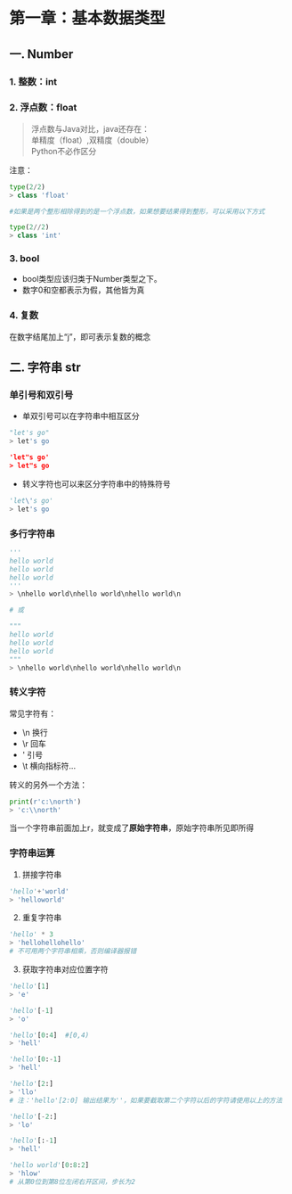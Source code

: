 # 第一章：基本数据类型


## 一. Number

### 1. 整数：int
### 2. 浮点数：float
> 浮点数与Java对比，java还存在：<br>
> 单精度（float）,双精度（double）<br>
> Python不必作区分<br>

注意：
```python
type(2/2)
> class 'float'

#如果是两个整形相除得到的是一个浮点数，如果想要结果得到整形，可以采用以下方式

type(2//2)
> class 'int'
```


### 3. bool
* bool类型应该归类于Number类型之下。
* 数字0和空都表示为假，其他皆为真

### 4. 复数
在数字结尾加上“j”，即可表示复数的概念

## 二. 字符串 str
### 单引号和双引号
* 单双引号可以在字符串中相互区分
```python
"let's go"
> let's go

'let"s go'
> let"s go
```

* 转义字符也可以来区分字符串中的特殊符号
```python
'let\'s go'
> let's go
```

### 多行字符串
```python
'''
hello world
hello world
hello world
'''
> \nhello world\nhello world\nhello world\n

# 或

"""
hello world
hello world
hello world
"""
> \nhello world\nhello world\nhello world\n
```

### 转义字符

常见字符有：
* \n 换行
* \r 回车
* \' 引号
* \t 横向指标符...
 
转义的另外一个方法：
```python
print(r'c:\north')
> 'c:\\north'
```
当一个字符串前面加上r，就变成了**原始字符串**，原始字符串所见即所得

### 字符串运算
1. 拼接字符串
```python
'hello'+'world'
> 'helloworld'
```
2. 重复字符串
```python
'hello' * 3
> 'hellohellohello'
# 不可用两个字符串相乘，否则编译器报错
```
3. 获取字符串对应位置字符
```python
'hello'[1]
> 'e'

'hello'[-1]
> 'o'

'hello'[0:4]  #[0,4)
> 'hell'

'hello'[0:-1] 
> 'hell'

'hello'[2:] 
> 'llo'
# 注：'hello'[2:0] 输出结果为''，如果要截取第二个字符以后的字符请使用以上的方法

'hello'[-2:] 
> 'lo'

'hello'[:-1] 
> 'hell'

'hello world'[0:8:2]
> 'hlow'
# 从第0位到第8位左闭右开区间，步长为2
```









<ad/>
<comment/>